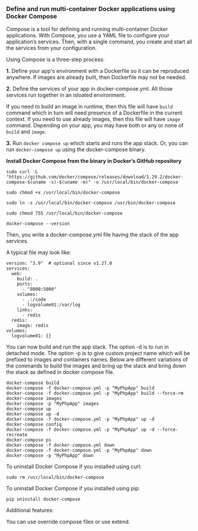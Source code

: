 ### Define and run multi-container Docker applications using Docker Compose

Compose is a tool for defining and running multi-container Docker applications. With Compose, you use a YAML file to configure your application’s services. Then, with a single command, you create and start all the services from your configuration.

Using Compose is a three-step process:

**1.** Define your app's environment with a Dockerfile so it can be reproduced anywhere. If images are already built, then Dockerfile may not be needed.

**2.** Define the services of your app in docker-compose.yml. All those services run together in an isloated environment.

If you need to build an image in runtime, then this file will have `build` command which in turn will need presence of a Dockerfile in the current context. If you need to use already images, then this file will have `image` command. Depending on your app, you may have both or any or none of `build` and `image`.

**3.** Run `docker compose up` which starts and runs the app stack. Or, you can run `docker-compose up` using the docker-compose binary.

**Install Docker Compose from the binary in Docker’s GitHub repository**

```
sudo curl -L "https://github.com/docker/compose/releases/download/1.29.2/docker-compose-$(uname -s)-$(uname -m)" -o /usr/local/bin/docker-compose

sudo chmod +x /usr/local/bin/docker-compose

sudo ln -s /usr/local/bin/docker-compose /usr/bin/docker-compose

sudo chmod 755 /usr/local/bin/docker-compose

docker-compose --version
```

Then, you write a docker-compose.yml file having the stack of the app services.

A typical file may look like:

```
version: "3.9"  # optional since v1.27.0
services:
  web:
    build: .
    ports:
      - "8000:5000"
    volumes:
      - .:/code
      - logvolume01:/var/log
    links:
      - redis
  redis:
    image: redis
volumes:
  logvolume01: {}
```

You can now build and run the app stack. The option -d is to run in detached mode. The option -p is to give custom project name which will be prefixed to images and containers names.
Below are different variations of the commands to build the images and bring up the stack and bring down the stack as defined in docker compose file.
```
docker-compose build
docker-compose -f docker-compose.yml -p "MyPhpApp" build
docker-compose -f docker-compose.yml -p "MyPhpApp" build --force-rm
docker-compose images
docker-compose -p "MyPhpApp" images
docker-compose up
docker-compose up -d
docker-compose -f docker-compose.yml -p "MyPhpApp" up -d
docker-compose config
docker-compose -f docker-compose.yml -p "MyPhpApp" up -d --force-recreate
docker-compose ps
docker-compose -f docker-compose.yml down
docker-compose -f docker-compose.yml -p "MyPhpApp" down
docker-compose -p "MyPhpApp" down
```

To uninstall Docker Compose if you installed using curl:
```
sudo rm /usr/local/bin/docker-compose
```

To uninstall Docker Compose if you installed using pip:
```
pip uninstall docker-compose
```

Additional features:

You can use override compose files or use extend.
